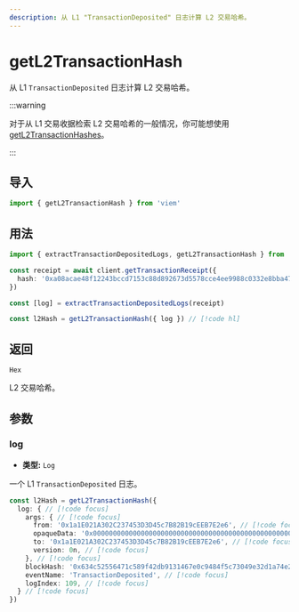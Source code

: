 ```yaml
---
description: 从 L1 "TransactionDeposited" 日志计算 L2 交易哈希。
---
```


# getL2TransactionHash

从 L1 `TransactionDeposited` 日志计算 L2 交易哈希。

:::warning

对于从 L1 交易收据检索 L2 交易哈希的一般情况，你可能想使用 [getL2TransactionHashes](/op-stack/utilities/getL2TransactionHashes)。

:::

## 导入
```ts
import { getL2TransactionHash } from 'viem'
```

## 用法

```ts
import { extractTransactionDepositedLogs, getL2TransactionHash } from 'viem'

const receipt = await client.getTransactionReceipt({
  hash: '0xa08acae48f12243bccd7153c88d892673d5578cce4ee9988c0332e8bba47436b',
})

const [log] = extractTransactionDepositedLogs(receipt)

const l2Hash = getL2TransactionHash({ log }) // [!code hl]
```

## 返回

`Hex`

L2 交易哈希。

## 参数

### log

- **类型:** `Log`

一个 L1 `TransactionDeposited` 日志。

```ts
const l2Hash = getL2TransactionHash({ 
  log: { // [!code focus]
    args: { // [!code focus]
      from: '0x1a1E021A302C237453D3D45c7B82B19cEEB7E2e6', // [!code focus]
      opaqueData: '0x00000000000000000000000000000000000000000000000000000000000000000000000000000000000000000000000000000000000000000000000000000045000000000000520800', // [!code focus]
      to: '0x1a1E021A302C237453D3D45c7B82B19cEEB7E2e6', // [!code focus]
      version: 0n, // [!code focus]
    }, // [!code focus]
    blockHash: '0x634c52556471c589f42db9131467e0c9484f5c73049e32d1a74e2a4ce0f91d57', // [!code focus]
    eventName: 'TransactionDeposited', // [!code focus]
    logIndex: 109, // [!code focus]
  } // [!code focus]
})
```